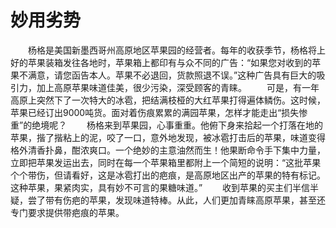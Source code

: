 # 妙用劣势
　　杨格是美国新墨西哥州高原地区苹果园的经营者。每年的收获季节，杨格将上好的苹果装箱发往各地时，苹果箱上都印有与众不同的广告：“如果您对收到的苹果不满意，请您函告本人。苹果不必退回，货款照退不误。”这种广告具有巨大的吸引力，加上高原苹果味道佳美，很少污染，深受顾客的青睐。 
　　可是，有一年高原上突然下了一次特大的冰雹，把结满枝桠的大红苹果打得遍体鳞伤。这时候，苹果已经订出9000吨货。面对着伤痕累累的满园苹果，怎样才能走出“损失惨重”的绝境呢？ 
　　杨格来到苹果园，心事重重。他俯下身来拾起一个打落在地的苹果，揩了揩粘上的泥，咬了一口，意外地发现，被冰雹打击后的苹果，味道变得格外清香扑鼻，酣浓爽口。一个绝妙的主意油然而生！他果断命令手下集中力量，立即把苹果发运出去，同时在每一个苹果箱里都附上一个简短的说明：“这批苹果个个带伤，但请看好，这是冰雹打出的疤痕，是高原地区出产的苹果的特有标记。这种苹果，果紧肉实，具有妙不可言的果糖味道。” 
　　收到苹果的买主们半信半疑，尝了带有伤疤的苹果，发现味道特棒。从此，人们更加青睐高原苹果，甚至还专门要求提供带疤痕的苹果。
 